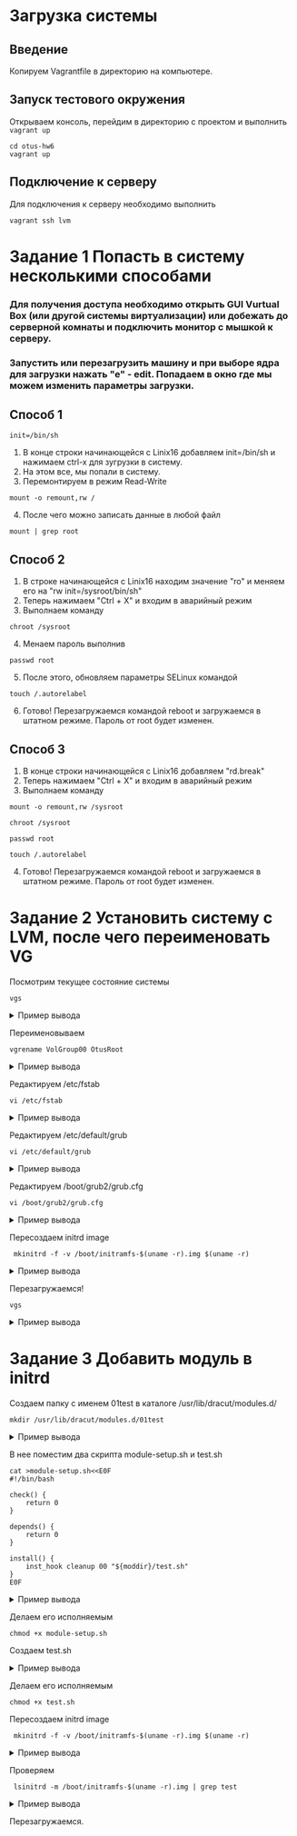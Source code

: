 # Загрузка системы

## Введение

Копируем Vagrantfile в директорию на компьютере.

## Запуск тестового окружения

Открываем консоль, перейдим в директорию с проектом и выполнить `vagrant up`
```shell
cd otus-hw6
vagrant up
```

## Подключение к серверу

Для подключения к серверу необходимо выполнить
```shell
vagrant ssh lvm
```

# Задание 1 Попасть в систему несколькими способами

### Для получения доступа необходимо открыть GUI Vurtual Box (или другой системы виртуализации) или добежать до серверной комнаты и подключить монитор с мышкой к серверу. 
### Запустить или перезагрузить машину и при выборе ядра для загрузки нажать "е" - edit. Попадаем в окно где мы можем изменить параметры загрузки.

## Способ 1

```shell
init=/bin/sh
```

1. В конце строки начинающейся с Linix16 добавляем init=/bin/sh и нажимаем ctrl-x для зугрузки в систему.
2. На этом все, мы попали в систему.
3. Перемонтируем в режим Read-Write
```shell
mount -o remount,rw /
```
4. После чего можно записать данные в любой файл
```shell
mount | grep root
```

## Способ 2

1. В строке начинающейся с Linix16 находим значение "ro" и меняем его на "rw init=/sysroot/bin/sh"
2. Теперь нажимаем "Ctrl + X" и входим в аварийный режим
3. Выполнаем команду 
```shell
chroot /sysroot
```
4. Менаем пароль выполнив
```shell
passwd root
```
5. После этого, обновляем параметры SELinux командой
```shell
touch /.autorelabel
```
6. Готово! Перезагружаемся командой reboot и загружаемся в штатном режиме. Пароль от root будет изменен.

## Способ 3

1. В конце строки начинающейся с Linix16 добавляем "rd.break"
2. Теперь нажимаем "Ctrl + X" и входим в аварийный режим
3. Выполнаем команду 
```shell
mount -o remount,rw /sysroot
```
```shell
chroot /sysroot
```
```shell
passwd root
```
```shell
touch /.autorelabel
```
4. Готово! Перезагружаемся командой reboot и загружаемся в штатном режиме. Пароль от root будет изменен.

# Задание 2 Установить систему с LVM, после чего переименовать VG

Посмотрим текущее состояние системы
```shell
vgs
```
<details><summary>Пример вывода</summary>
<p>

```log
[root@lvm /]# vgs
  VG         #PV #LV #SN Attr   VSize   VFree
  VolGroup00   1   2   0 wz--n- <38.97g    0
```
</p>
</details>

Переименовываем
```shell
vgrename VolGroup00 OtusRoot
```
<details><summary>Пример вывода</summary>
<p>

```log
[root@lvm /]# vgrename VolGroup00 OtusRoot
  Volume group "VolGroup00" successfully renamed to "OtusRoot"
  
[root@lvm /]# vgs
  VG       #PV #LV #SN Attr   VSize   VFree
  OtusRoot   1   2   0 wz--n- <38.97g    0  
```
</p>
</details>

Редактируем /etc/fstab
```shell
vi /etc/fstab
```
<details><summary>Пример вывода</summary>
<p>

```log
# /etc/fstab
# Created by anaconda on Sat May 12 18:50:26 2018
#
# Accessible filesystems, by reference, are maintained under '/dev/disk'
# See man pages fstab(5), findfs(8), mount(8) and/or blkid(8) for more info
#
/dev/mapper/OtusRoot-LogVol00 /                       xfs     defaults        0 0
UUID=570897ca-e759-4c81-90cf-389da6eee4cc /boot                   xfs     defaults        0 0
/dev/mapper/OtusRoot-LogVol01 swap                    swap    defaults        0 0
#VAGRANT-BEGIN
# The contents below are automatically generated by Vagrant. Do not modify.
#VAGRANT-END
```
</p>
</details>

Редактируем /etc/default/grub
```shell
vi /etc/default/grub
```

<details><summary>Пример вывода</summary>
<p>

```log
GRUB_TIMEOUT=1
GRUB_DISTRIBUTOR="$(sed 's, release .*$,,g' /etc/system-release)"
GRUB_DEFAULT=saved
GRUB_DISABLE_SUBMENU=true
GRUB_TERMINAL_OUTPUT="console"
GRUB_CMDLINE_LINUX="no_timer_check console=tty0 console=ttyS0,115200n8 net.ifnames=0 biosdevname=0 elevator=noop crashkernel=auto rd.lvm.lv=OtusRoot/LogVol00 rd.lvm.lv=OtusRoot/LogVol01 rhgb quiet"
GRUB_DISABLE_RECOVERY="true"
```
</p>
</details>

Редактируем /boot/grub2/grub.cfg
```shell
vi /boot/grub2/grub.cfg
```

<details><summary>Пример вывода</summary>
<p>

```log
### BEGIN /etc/grub.d/10_linux ###
menuentry 'CentOS Linux (3.10.0-862.2.3.el7.x86_64) 7 (Core)' --class centos --class gnu-linux --class gnu --class os --unrestricted $menuentry_id_option 'gnulinux-3.10.0-862.2.3.el7.x86_64-advanced-b60e9498-0baa-4d9f-90aa-069048217fee' {
        load_video
        set gfxpayload=keep
        insmod gzio
        insmod part_msdos
        insmod xfs
        set root='hd0,msdos2'
        if [ x$feature_platform_search_hint = xy ]; then
          search --no-floppy --fs-uuid --set=root --hint='hd0,msdos2'  570897ca-e759-4c81-90cf-389da6eee4cc
        else
          search --no-floppy --fs-uuid --set=root 570897ca-e759-4c81-90cf-389da6eee4cc
        fi
        linux16 /vmlinuz-3.10.0-862.2.3.el7.x86_64 root=/dev/mapper/OtusRoot-LogVol00 ro no_timer_check console=tty0 console=ttyS0,115200n8 net.ifnames=0 biosdevname=0 elevator=noop crashkernel=auto rd.lvm.lv=VolGroup00/LogVol00 rd.lvm.lv=VolGroup00/LogVol01 rhgb quiet
        initrd16 /initramfs-3.10.0-862.2.3.el7.x86_64.img
}
if [ "x$default" = 'CentOS Linux (3.10.0-862.2.3.el7.x86_64) 7 (Core)' ]; then default='Advanced options for CentOS Linux>CentOS Linux (3.10.0-862.2.3.el7.x86_64) 7 (Core)'; fi;
### END /etc/grub.d/10_linux ###
```
</p>
</details>

Пересоздаем initrd image

```shell
 mkinitrd -f -v /boot/initramfs-$(uname -r).img $(uname -r)
```

<details><summary>Пример вывода</summary>
<p>

```log
Executing: /sbin/dracut -f -v /boot/initramfs-3.10.0-862.2.3.el7.x86_64.img 3.10.0-862.2.3.el7.x86_64
dracut module 'busybox' will not be installed, because command 'busybox' could not be found!
dracut module 'crypt' will not be installed, because command 'cryptsetup' could not be found!
dracut module 'dmraid' will not be installed, because command 'dmraid' could not be found!
dracut module 'dmsquash-live-ntfs' will not be installed, because command 'ntfs-3g' could not be found!
dracut module 'multipath' will not be installed, because command 'multipath' could not be found!
dracut module 'busybox' will not be installed, because command 'busybox' could not be found!
dracut module 'crypt' will not be installed, because command 'cryptsetup' could not be found!
dracut module 'dmraid' will not be installed, because command 'dmraid' could not be found!
dracut module 'dmsquash-live-ntfs' will not be installed, because command 'ntfs-3g' could not be found!
dracut module 'multipath' will not be installed, because command 'multipath' could not be found!
*** Including module: bash ***
*** Including module: nss-softokn ***
*** Including module: i18n ***
*** Including module: drm ***
*** Including module: plymouth ***
*** Including module: dm ***
Skipping udev rule: 64-device-mapper.rules
Skipping udev rule: 60-persistent-storage-dm.rules
Skipping udev rule: 55-dm.rules
*** Including module: kernel-modules ***
Omitting driver floppy
*** Including module: lvm ***
Skipping udev rule: 64-device-mapper.rules
Skipping udev rule: 56-lvm.rules
Skipping udev rule: 60-persistent-storage-lvm.rules
*** Including module: qemu ***
*** Including module: resume ***
*** Including module: rootfs-block ***
*** Including module: terminfo ***
*** Including module: udev-rules ***
Skipping udev rule: 40-redhat-cpu-hotplug.rules
Skipping udev rule: 91-permissions.rules
*** Including module: biosdevname ***
*** Including module: systemd ***
*** Including module: usrmount ***
*** Including module: base ***
*** Including module: fs-lib ***
*** Including module: shutdown ***
*** Including modules done ***
*** Installing kernel module dependencies and firmware ***
*** Installing kernel module dependencies and firmware done ***
*** Resolving executable dependencies ***
*** Resolving executable dependencies done***
*** Hardlinking files ***
*** Hardlinking files done ***
*** Stripping files ***
*** Stripping files done ***
*** Generating early-microcode cpio image contents ***
*** No early-microcode cpio image needed ***
*** Store current command line parameters ***
*** Creating image file ***
*** Creating image file done ***
*** Creating initramfs image file '/boot/initramfs-3.10.0-862.2.3.el7.x86_64.img' done ***
```
</p>
</details>

Перезагружаемся!

```shell
vgs
```

<details><summary>Пример вывода</summary>
<p>

```log
[root@lvm /]# vgs
  VG       #PV #LV #SN Attr   VSize   VFree
  OtusRoot   1   2   0 wz--n- <38.97g    0  
```
</p>
</details>

# Задание 3 Добавить модуль в initrd

Создаем папку с именем 01test в каталоге /usr/lib/dracut/modules.d/

```shell
mkdir /usr/lib/dracut/modules.d/01test
```

<details><summary>Пример вывода</summary>
<p>

```log
[root@lvm etc]# ls -l /usr/lib/dracut/modules.d/
total 8
drwxr-xr-x. 2 root root   29 May 12  2018 00bash
drwxr-xr-x. 2 root root   29 May 12  2018 00systemd-bootchart
drwxr-xr-x. 2 root root    6 Dec 10 05:57 01test
drwxr-xr-x. 2 root root   57 May 12  2018 03modsign
drwxr-xr-x. 2 root root   29 May 12  2018 03rescue
drwxr-xr-x. 2 root root   72 May 12  2018 04watchdog
drwxr-xr-x. 2 root root   29 May 12  2018 05busybox
drwxr-xr-x. 2 root root   29 May 12  2018 05nss-softokn
drwxr-xr-x. 2 root root  111 May 12  2018 10i18n
drwxr-xr-x. 2 root root   72 May 12  2018 30convertfs
drwxr-xr-x. 2 root root   47 May 12  2018 45url-lib
drwxr-xr-x. 2 root root   29 May 12  2018 50drm
drwxr-xr-x. 2 root root  150 May 12  2018 50plymouth
drwxr-xr-x. 2 root root   92 May 12  2018 80cms
drwxr-xr-x. 2 root root   29 May 12  2018 90bcache
drwxr-xr-x. 2 root root  129 May 12  2018 90btrfs
drwxr-xr-x. 2 root root  195 May 12  2018 90crypt
drwxr-xr-x. 2 root root  130 May 12  2018 90dm
drwxr-xr-x. 2 root root   93 May 12  2018 90dmraid
drwxr-xr-x. 2 root root  258 May 12  2018 90dmsquash-live
drwxr-xr-x. 2 root root   29 May 12  2018 90dmsquash-live-ntfs
drwxr-xr-x. 2 root root   73 May 12  2018 90kernel-modules
drwxr-xr-x. 2 root root   88 May 12  2018 90lvm
drwxr-xr-x. 2 root root 4096 May 12  2018 90mdraid
drwxr-xr-x. 2 root root  110 May 12  2018 90multipath
drwxr-xr-x. 2 root root   29 May 12  2018 90multipath-hostonly
drwxr-xr-x. 2 root root   29 May 12  2018 90qemu
drwxr-xr-x. 2 root root   53 May 12  2018 91crypt-gpg
drwxr-xr-x. 2 root root   54 May 12  2018 91crypt-loop
drwxr-xr-x. 2 root root   50 May 12  2018 95dasd
drwxr-xr-x. 2 root root   54 May 12  2018 95dasd_mod
drwxr-xr-x. 2 root root   29 May 12  2018 95debug
drwxr-xr-x. 2 root root   49 May 12  2018 95fstab-sys
drwxr-xr-x. 2 root root   69 May 12  2018 95resume
drwxr-xr-x. 2 root root  120 May 12  2018 95rootfs-block
drwxr-xr-x. 2 root root   29 May 12  2018 95terminfo
drwxr-xr-x. 2 root root  122 May 12  2018 95udev-rules
drwxr-xr-x. 2 root root  102 May 12  2018 95virtfs
drwxr-xr-x. 2 root root   50 May 12  2018 95zfcp
drwxr-xr-x. 2 root root   57 May 12  2018 97biosdevname
drwxr-xr-x. 2 root root   68 May 12  2018 98ecryptfs
drwxr-xr-x. 2 root root   49 May 12  2018 98pollcdrom
drwxr-xr-x. 2 root root   58 May 12  2018 98selinux
drwxr-xr-x. 2 root root  191 May 12  2018 98syslog
drwxr-xr-x. 2 root root 4096 May 12  2018 98systemd
drwxr-xr-x. 2 root root   49 May 12  2018 98usrmount
drwxr-xr-x. 2 root root  173 May 12  2018 99base
drwxr-xr-x. 2 root root   46 May 12  2018 99fs-lib
drwxr-xr-x. 2 root root   47 May 12  2018 99img-lib
drwxr-xr-x. 2 root root   48 May 12  2018 99shutdown
```
</p>
</details>

В нее поместим два скрипта module-setup.sh и test.sh

```shell
cat >module-setup.sh<<E0F
#!/bin/bash

check() {
    return 0
}

depends() {
    return 0
}

install() {
    inst_hook cleanup 00 "${moddir}/test.sh"
}
E0F
```

<details><summary>Пример вывода</summary>
<p>

```log
[root@lvm 01test]# cat ./module-setup.sh
#!/bin/bash

check() {
    return 0
}

depends() {
    return 0
}

install() {
    inst_hook cleanup 00 "${moddir}/test.sh"
}
```
</p>
</details>

Делаем его исполняемым 

```shell
chmod +x module-setup.sh
```

Создаем test.sh

<details><summary>Пример вывода</summary>
<p>

```log
#!/bin/bash

exec 0<>/dev/console 1<>/dev/console 2<>/dev/console
cat <<'msgend'
Hello! You are in dracut module!
 ___________________
< I'm dracut module >
 -------------------
   \
    \
        .--.
       |o_o |
       |:_/ |
      //   \ \
     (|     | )
    /'\_   _/`\
    \___)=(___/
msgend
sleep 10
echo " continuing...."
```
</p>
</details>

Делаем его исполняемым 

```shell
chmod +x test.sh
```

Пересоздаем initrd image

```shell
 mkinitrd -f -v /boot/initramfs-$(uname -r).img $(uname -r)
```

<details><summary>Пример вывода</summary>
<p>

```log
Executing: /sbin/dracut -f -v /boot/initramfs-3.10.0-862.2.3.el7.x86_64.img 3.10.0-862.2.3.el7.x86_64
dracut module 'busybox' will not be installed, because command 'busybox' could not be found!
dracut module 'crypt' will not be installed, because command 'cryptsetup' could not be found!
dracut module 'dmraid' will not be installed, because command 'dmraid' could not be found!
dracut module 'dmsquash-live-ntfs' will not be installed, because command 'ntfs-3g' could not be found!
dracut module 'multipath' will not be installed, because command 'multipath' could not be found!
dracut module 'busybox' will not be installed, because command 'busybox' could not be found!
dracut module 'crypt' will not be installed, because command 'cryptsetup' could not be found!
dracut module 'dmraid' will not be installed, because command 'dmraid' could not be found!
dracut module 'dmsquash-live-ntfs' will not be installed, because command 'ntfs-3g' could not be found!
dracut module 'multipath' will not be installed, because command 'multipath' could not be found!
*** Including module: bash ***
*** Including module: nss-softokn ***
*** Including module: i18n ***
*** Including module: drm ***
*** Including module: plymouth ***
*** Including module: dm ***
Skipping udev rule: 64-device-mapper.rules
Skipping udev rule: 60-persistent-storage-dm.rules
Skipping udev rule: 55-dm.rules
*** Including module: kernel-modules ***
Omitting driver floppy
*** Including module: lvm ***
Skipping udev rule: 64-device-mapper.rules
Skipping udev rule: 56-lvm.rules
Skipping udev rule: 60-persistent-storage-lvm.rules
*** Including module: qemu ***
*** Including module: resume ***
*** Including module: rootfs-block ***
*** Including module: terminfo ***
*** Including module: udev-rules ***
Skipping udev rule: 40-redhat-cpu-hotplug.rules
Skipping udev rule: 91-permissions.rules
*** Including module: biosdevname ***
*** Including module: systemd ***
*** Including module: usrmount ***
*** Including module: base ***
*** Including module: fs-lib ***
*** Including module: shutdown ***
*** Including modules done ***
*** Installing kernel module dependencies and firmware ***
*** Installing kernel module dependencies and firmware done ***
*** Resolving executable dependencies ***
*** Resolving executable dependencies done***
*** Hardlinking files ***
*** Hardlinking files done ***
*** Stripping files ***
*** Stripping files done ***
*** Generating early-microcode cpio image contents ***
*** No early-microcode cpio image needed ***
*** Store current command line parameters ***
*** Creating image file ***
*** Creating image file done ***
*** Creating initramfs image file '/boot/initramfs-3.10.0-862.2.3.el7.x86_64.img' done ***
```
</p>
</details>

Проверяем

```shell
 lsinitrd -m /boot/initramfs-$(uname -r).img | grep test
```

<details><summary>Пример вывода</summary>
<p>

```log
[root@lvm 01test]# lsinitrd -m /boot/initramfs-$(uname -r).img | grep test
test
```
</p>
</details>

Перезагружаемся.








